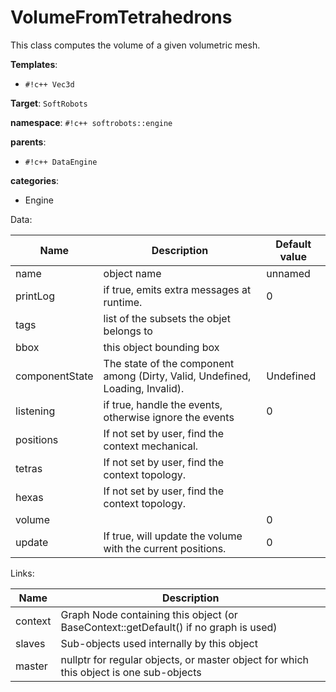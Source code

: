 # VolumeFromTetrahedrons

This class computes the volume of a given volumetric mesh.


__Templates__:

- `#!c++ Vec3d`

__Target__: `SoftRobots`

__namespace__: `#!c++ softrobots::engine`

__parents__: 

- `#!c++ DataEngine`

__categories__: 

- Engine

Data: 

<table>
<thead>
    <tr>
        <th>Name</th>
        <th>Description</th>
        <th>Default value</th>
    </tr>
</thead>
<tbody>
	<tr>
		<td>name</td>
		<td>
object name
</td>
		<td>unnamed</td>
	</tr>
	<tr>
		<td>printLog</td>
		<td>
if true, emits extra messages at runtime.
</td>
		<td>0</td>
	</tr>
	<tr>
		<td>tags</td>
		<td>
list of the subsets the objet belongs to
</td>
		<td></td>
	</tr>
	<tr>
		<td>bbox</td>
		<td>
this object bounding box
</td>
		<td></td>
	</tr>
	<tr>
		<td>componentState</td>
		<td>
The state of the component among (Dirty, Valid, Undefined, Loading, Invalid).
</td>
		<td>Undefined</td>
	</tr>
	<tr>
		<td>listening</td>
		<td>
if true, handle the events, otherwise ignore the events
</td>
		<td>0</td>
	</tr>
	<tr>
		<td>positions</td>
		<td>
If not set by user, find the context mechanical.
</td>
		<td></td>
	</tr>
	<tr>
		<td>tetras</td>
		<td>
If not set by user, find the context topology.
</td>
		<td></td>
	</tr>
	<tr>
		<td>hexas</td>
		<td>
If not set by user, find the context topology.
</td>
		<td></td>
	</tr>
	<tr>
		<td>volume</td>
		<td>

</td>
		<td>0</td>
	</tr>
	<tr>
		<td>update</td>
		<td>
If true, will update the volume with the current positions.
</td>
		<td>0</td>
	</tr>

</tbody>
</table>

Links: 

| Name | Description |
| ---- | ----------- |
|context|Graph Node containing this object (or BaseContext::getDefault() if no graph is used)|
|slaves|Sub-objects used internally by this object|
|master|nullptr for regular objects, or master object for which this object is one sub-objects|



